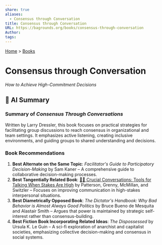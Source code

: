 ```yaml
---
share: true
aliases:
  - Consensus through Conversation
title: Consensus through Conversation
URL: https://bagrounds.org/books/consensus-through-conversation
Author: 
tags: 
---
```

[Home](../index.md) > [Books](./index.md)  
# Consensus through Conversation  
_How to Achieve High-Commitment Decisions_  
## 🤖 AI Summary  
### **Summary of *Consensus Through Conversations***    
Written by Larry Dressler, this book focuses on practical strategies for facilitating group discussions to reach consensus in organizational and team settings. It emphasizes active listening, creating inclusive environments, and guiding groups to shared understanding and decisions.  
  
### Book Recommendations    
1. **Best Alternate on the Same Topic**: *Facilitator's Guide to Participatory Decision-Making* by Sam Kaner – A comprehensive guide to collaborative decision-making processes.    
2. **Best Tangentially Related Book**: [🧰💬 Crucial Conversations: Tools for Talking When Stakes Are High](./crucial-conversations-tools-for-talking-when-stakes-are-high.md) by Patterson, Grenny, McMillan, and Switzler – Focuses on improving communication in high-stakes interpersonal situations.    
3. **Best Diametrically Opposed Book**: *The Dictator's Handbook: Why Bad Behavior is Almost Always Good Politics* by Bruce Bueno de Mesquita and Alastair Smith – Argues that power is maintained by strategic self-interest rather than consensus-building.    
4. **Best Fiction Book Incorporating Related Ideas**: *The Dispossessed* by Ursula K. Le Guin – A sci-fi exploration of anarchist and capitalist societies, emphasizing collective decision-making and consensus in social systems.  
